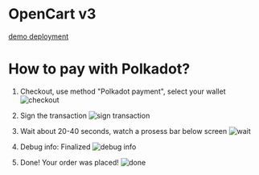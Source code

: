 # OpenCart v3

[demo deployment](https://opencart3.zymologia.fi)

# How to pay with Polkadot?

1. Checkout, use method "Polkadot payment", select your wallet 
![checkout](/assets/opencart3/05%20Seelect_wallet.webp)

2. Sign the transaction 
![sign transaction](/assets/opencart3/06%20Sign%20transaction.webp)

3. Wait about 20-40 seconds, watch a prosess bar below screen 
![wait](/assets/opencart3/07%20Processbar%2074%20percents.webp)

4. Debug info: Finalized 
![debug info](/assets/opencart3/08%20Finalized%20debug%20info.webp)

5. Done! Your order was placed! 
![done](/assets/opencart3/09%20Order%20placed.webp)

